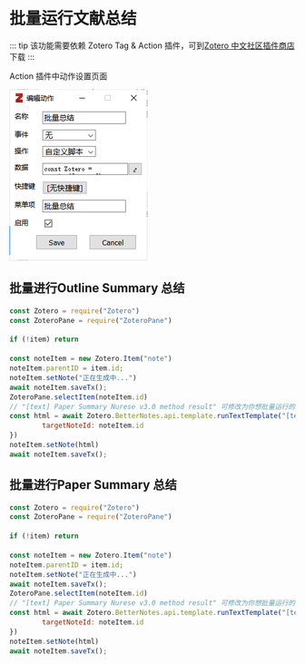 # 批量运行文献总结

::: tip
该功能需要依赖 Zotero Tag & Action 插件，可到[Zotero 中文社区插件商店](https://plugins.zotero-chinese.com/#/)下载
:::

Action 插件中动作设置页面

![Action动作编辑设置](../../assets/image_action_setting.png)

## 批量进行Outline Summary 总结

```js
const Zotero = require("Zotero")
const ZoteroPane = require("ZoteroPane")

if (!item) return

const noteItem = new Zotero.Item("note")
noteItem.parentID = item.id;
noteItem.setNote("正在生成中...")
await noteItem.saveTx();
ZoteroPane.selectItem(noteItem.id)
// "[text] Paper Summary Nurese v3.0 method result" 可修改为你想批量运行的模板名称，注意：一字不能差！
const html = await Zotero.BetterNotes.api.template.runTextTemplate("[text] Outline Summary", {
        targetNoteId: noteItem.id
})
noteItem.setNote(html)
await noteItem.saveTx();
```

## 批量进行Paper Summary 总结

```js
const Zotero = require("Zotero")
const ZoteroPane = require("ZoteroPane")

if (!item) return

const noteItem = new Zotero.Item("note")
noteItem.parentID = item.id;
noteItem.setNote("正在生成中...")
await noteItem.saveTx();
ZoteroPane.selectItem(noteItem.id)
// "[text] Paper Summary Nurese v3.0 method result" 可修改为你想批量运行的模板名称，注意：一字不能差！
const html = await Zotero.BetterNotes.api.template.runTextTemplate("[text] Paper Summary", {
        targetNoteId: noteItem.id
})
noteItem.setNote(html)
await noteItem.saveTx();
```

